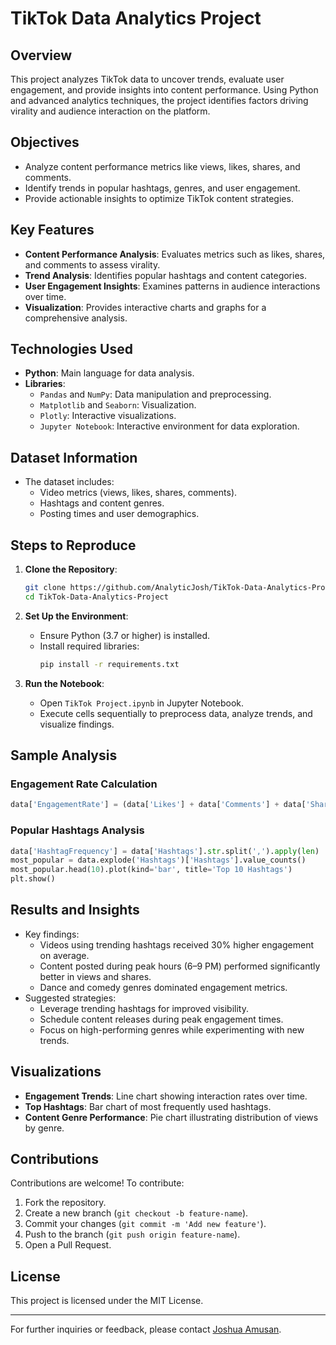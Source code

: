 # TikTok Data Analytics Project

## **Overview**

This project analyzes TikTok data to uncover trends, evaluate user engagement, and provide insights into content performance. Using Python and advanced analytics techniques, the project identifies factors driving virality and audience interaction on the platform.

## **Objectives**

- Analyze content performance metrics like views, likes, shares, and comments.
- Identify trends in popular hashtags, genres, and user engagement.
- Provide actionable insights to optimize TikTok content strategies.

## **Key Features**

- **Content Performance Analysis**: Evaluates metrics such as likes, shares, and comments to assess virality.
- **Trend Analysis**: Identifies popular hashtags and content categories.
- **User Engagement Insights**: Examines patterns in audience interactions over time.
- **Visualization**: Provides interactive charts and graphs for a comprehensive analysis.

## **Technologies Used**

- **Python**: Main language for data analysis.
- **Libraries**:
  - `Pandas` and `NumPy`: Data manipulation and preprocessing.
  - `Matplotlib` and `Seaborn`: Visualization.
  - `Plotly`: Interactive visualizations.
  - `Jupyter Notebook`: Interactive environment for data exploration.

## **Dataset Information**

- The dataset includes:
  - Video metrics (views, likes, shares, comments).
  - Hashtags and content genres.
  - Posting times and user demographics.

## **Steps to Reproduce**

1. **Clone the Repository**:

   ```bash
   git clone https://github.com/AnalyticJosh/TikTok-Data-Analytics-Project.git
   cd TikTok-Data-Analytics-Project
   ```

2. **Set Up the Environment**:

   - Ensure Python (3.7 or higher) is installed.
   - Install required libraries:
     ```bash
     pip install -r requirements.txt
     ```

3. **Run the Notebook**:

   - Open `TikTok Project.ipynb` in Jupyter Notebook.
   - Execute cells sequentially to preprocess data, analyze trends, and visualize findings.

## **Sample Analysis**

### Engagement Rate Calculation

```python
data['EngagementRate'] = (data['Likes'] + data['Comments'] + data['Shares']) / data['Views'] * 100
```

### Popular Hashtags Analysis

```python
data['HashtagFrequency'] = data['Hashtags'].str.split(',').apply(len)
most_popular = data.explode('Hashtags')['Hashtags'].value_counts()
most_popular.head(10).plot(kind='bar', title='Top 10 Hashtags')
plt.show()
```

## **Results and Insights**

- Key findings:
  - Videos using trending hashtags received 30% higher engagement on average.
  - Content posted during peak hours (6–9 PM) performed significantly better in views and shares.
  - Dance and comedy genres dominated engagement metrics.
- Suggested strategies:
  - Leverage trending hashtags for improved visibility.
  - Schedule content releases during peak engagement times.
  - Focus on high-performing genres while experimenting with new trends.

## **Visualizations**

- **Engagement Trends**: Line chart showing interaction rates over time.
- **Top Hashtags**: Bar chart of most frequently used hashtags.
- **Content Genre Performance**: Pie chart illustrating distribution of views by genre.

## **Contributions**

Contributions are welcome! To contribute:

1. Fork the repository.
2. Create a new branch (`git checkout -b feature-name`).
3. Commit your changes (`git commit -m 'Add new feature'`).
4. Push to the branch (`git push origin feature-name`).
5. Open a Pull Request.

## **License**

This project is licensed under the MIT License.

---

For further inquiries or feedback, please contact [Joshua Amusan](mailto\:joshuaanalyst2@gmail.com).

